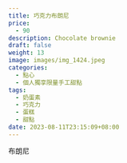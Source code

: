 ```yaml
---
title: 巧克力布朗尼
price:
  - 90
description: Chocolate brownie
draft: false
weight: 13
image: images/img_1424.jpeg
categories:
  - 點心
  - 個人獨享限量手工甜點
tags:
  - 奶蛋素
  - 巧克力
  - 蛋糕
  - 甜點
date: 2023-08-11T23:15:09+08:00
---
```

布朗尼